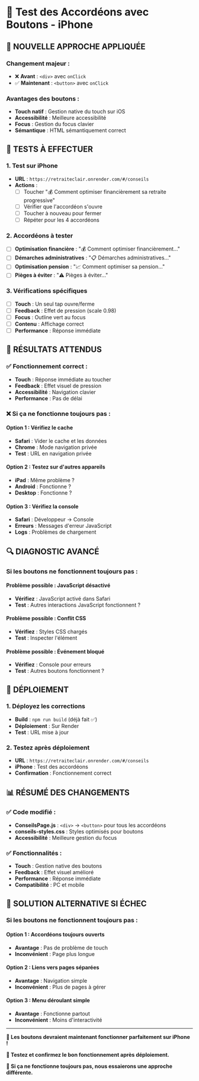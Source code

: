 # 📱 Test des Accordéons avec Boutons - iPhone

## 🔧 **NOUVELLE APPROCHE APPLIQUÉE**

### **Changement majeur :**
- ❌ **Avant** : `<div>` avec `onClick`
- ✅ **Maintenant** : `<button>` avec `onClick`

### **Avantages des boutons :**
- **Touch natif** : Gestion native du touch sur iOS
- **Accessibilité** : Meilleure accessibilité
- **Focus** : Gestion du focus clavier
- **Sémantique** : HTML sémantiquement correct

## 🧪 **TESTS À EFFECTUER**

### **1. Test sur iPhone**
- **URL** : `https://retraiteclair.onrender.com/#/conseils`
- **Actions** :
  - [ ] Toucher "💰 Comment optimiser financièrement sa retraite progressive"
  - [ ] Vérifier que l'accordéon s'ouvre
  - [ ] Toucher à nouveau pour fermer
  - [ ] Répéter pour les 4 accordéons

### **2. Accordéons à tester**
- [ ] **Optimisation financière** : "💰 Comment optimiser financièrement..."
- [ ] **Démarches administratives** : "📋 Démarches administratives..."
- [ ] **Optimisation pension** : "📈 Comment optimiser sa pension..."
- [ ] **Pièges à éviter** : "⚠️ Pièges à éviter..."

### **3. Vérifications spécifiques**
- [ ] **Touch** : Un seul tap ouvre/ferme
- [ ] **Feedback** : Effet de pression (scale 0.98)
- [ ] **Focus** : Outline vert au focus
- [ ] **Contenu** : Affichage correct
- [ ] **Performance** : Réponse immédiate

## 🎯 **RÉSULTATS ATTENDUS**

### **✅ Fonctionnement correct :**
- **Touch** : Réponse immédiate au toucher
- **Feedback** : Effet visuel de pression
- **Accessibilité** : Navigation clavier
- **Performance** : Pas de délai

### **❌ Si ça ne fonctionne toujours pas :**

#### **Option 1 : Vérifiez le cache**
- **Safari** : Vider le cache et les données
- **Chrome** : Mode navigation privée
- **Test** : URL en navigation privée

#### **Option 2 : Testez sur d'autres appareils**
- **iPad** : Même problème ?
- **Android** : Fonctionne ?
- **Desktop** : Fonctionne ?

#### **Option 3 : Vérifiez la console**
- **Safari** : Développeur → Console
- **Erreurs** : Messages d'erreur JavaScript
- **Logs** : Problèmes de chargement

## 🔍 **DIAGNOSTIC AVANCÉ**

### **Si les boutons ne fonctionnent toujours pas :**

#### **Problème possible : JavaScript désactivé**
- **Vérifiez** : JavaScript activé dans Safari
- **Test** : Autres interactions JavaScript fonctionnent ?

#### **Problème possible : Conflit CSS**
- **Vérifiez** : Styles CSS chargés
- **Test** : Inspecter l'élément

#### **Problème possible : Événement bloqué**
- **Vérifiez** : Console pour erreurs
- **Test** : Autres boutons fonctionnent ?

## 🚀 **DÉPLOIEMENT**

### **1. Déployez les corrections**
- **Build** : `npm run build` (déjà fait ✅)
- **Déploiement** : Sur Render
- **Test** : URL mise à jour

### **2. Testez après déploiement**
- **URL** : `https://retraiteclair.onrender.com/#/conseils`
- **iPhone** : Test des accordéons
- **Confirmation** : Fonctionnement correct

## 📊 **RÉSUMÉ DES CHANGEMENTS**

### **✅ Code modifié :**
- **ConseilsPage.js** : `<div>` → `<button>` pour tous les accordéons
- **conseils-styles.css** : Styles optimisés pour boutons
- **Accessibilité** : Meilleure gestion du focus

### **✅ Fonctionnalités :**
- **Touch** : Gestion native des boutons
- **Feedback** : Effet visuel amélioré
- **Performance** : Réponse immédiate
- **Compatibilité** : PC et mobile

## 🎯 **SOLUTION ALTERNATIVE SI ÉCHEC**

### **Si les boutons ne fonctionnent toujours pas :**

#### **Option 1 : Accordéons toujours ouverts**
- **Avantage** : Pas de problème de touch
- **Inconvénient** : Page plus longue

#### **Option 2 : Liens vers pages séparées**
- **Avantage** : Navigation simple
- **Inconvénient** : Plus de pages à gérer

#### **Option 3 : Menu déroulant simple**
- **Avantage** : Fonctionne partout
- **Inconvénient** : Moins d'interactivité

---

**🎯 Les boutons devraient maintenant fonctionner parfaitement sur iPhone !**

**📱 Testez et confirmez le bon fonctionnement après déploiement.**

**🔧 Si ça ne fonctionne toujours pas, nous essaierons une approche différente.**





